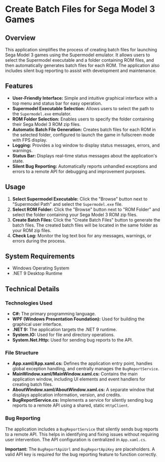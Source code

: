 # Create Batch Files for Sega Model 3 Games

## Overview

This application simplifies the process of creating batch files for launching Sega Model 3 games using the Supermodel emulator. It allows users to select the Supermodel executable and a folder containing ROM files, and then automatically generates batch files for each ROM. The application also includes silent bug reporting to assist with development and maintenance.

## Features

*   **User-Friendly Interface:** Simple and intuitive graphical interface with a top menu and status bar for easy operation.
*   **Supermodel Executable Selection:** Allows users to select the path to the `Supermodel.exe` emulator.
*   **ROM Folder Selection:** Enables users to specify the folder containing their Sega Model 3 ROM zip files.
*   **Automatic Batch File Generation:** Creates batch files for each ROM in the selected folder, configured to launch the game in fullscreen mode with FPS display.
*   **Logging:** Provides a log window to display status messages, errors, and warnings.
*   **Status Bar:** Displays real-time status messages about the application's state.
*   **Silent Bug Reporting:** Automatically reports unhandled exceptions and errors to a remote API for debugging and improvement purposes.

## Usage

1.  **Select Supermodel Executable:** Click the "Browse" button next to "Supermodel Path" and select the `Supermodel.exe` file.
2.  **Select ROM Folder:** Click the "Browse" button next to "ROM Folder" and select the folder containing your Sega Model 3 ROM zip files.
3.  **Create Batch Files:** Click the "Create Batch Files" button to generate the batch files. The created batch files will be located in the same folder as your ROM zip files.
4.  **Check Log:** Monitor the log text box for any messages, warnings, or errors during the process.

## System Requirements

-   Windows Operating System
-   .NET 9 Desktop Runtime

## Technical Details

### Technologies Used

*   **C#:** The primary programming language.
*   **WPF (Windows Presentation Foundation):** Used for building the graphical user interface.
*   **.NET 9:** The application targets the .NET 9 runtime.
*   **System.IO:** Used for file and directory operations.
*   **System.Net.Http:** Used for sending bug reports to the API.

### File Structure

*   **App.xaml/App.xaml.cs:** Defines the application entry point, handles global exception handling, and centrally manages the `BugReportService`.
*   **MainWindow.xaml/MainWindow.xaml.cs:** Contains the main application window, including UI elements and event handlers for creating batch files.
*   **AboutWindow.xaml/AboutWindow.xaml.cs:** A separate window that displays application information, version, and credits.
*   **BugReportService.cs:** Implements a service for silently sending bug reports to a remote API using a shared, static `HttpClient`.

### Bug Reporting

The application includes a `BugReportService` that silently sends bug reports to a remote API. This helps in identifying and fixing issues without requiring user intervention. The API configuration is centralized in `App.xaml.cs`.

**Important:** The `BugReportApiUrl` and `BugReportApiKey` are placeholders. A valid API key is required for the bug reporting feature to function correctly.
